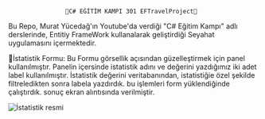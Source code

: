  					📌C# EĞİTİM KAMPI 301 EFTravelProject📌



Bu Repo, Murat Yücedağ'ın Youtube'da verdiği "C# Eğitim Kampı" adlı derslerinde, Entitiy FrameWork kullanalarak geliştirdiği Seyahat uygulamasını içermektedir.

🚩İstatistik Formu:
Bu Formu görsellik açısından güzelleştirmek için panel kullanılmıştır. Panelin içersinde istatistik adını ve değerini yazdığımız iki
adet label kullanılmıştır. İstatistik değerini veritabanından, istatistiğie özel şekilde filtreledikten sonra labela yazdırdık.
bu işlemleri form yüklendiğinde çalıştırdık. sonuç ekran alıntısında verilmiştir.

![İstatistik resmi](https://raw.githubusercontent.com/Hseyintbs1/CSharpEgitimKampi301/refs/heads/master/Images/%C4%B0statistikEkranGoruntusu.png)


